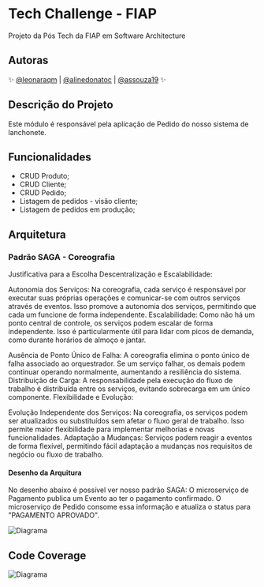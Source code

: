 
# Tech Challenge - FIAP
Projeto da Pós Tech da FIAP em Software Architecture

## Autoras

✨ [@leonaraqm](https://github.com/leonara) | [@alinedonatoc](https://github.com/alinedonatoc) | [@assouza19](https://github.com/assouza19) ✨

## Descrição do Projeto
Este módulo é responsável pela aplicação de Pedido do nosso sistema de lanchonete.

## Funcionalidades

- CRUD Produto;
- CRUD Cliente;
- CRUD Pedido;
- Listagem de pedidos - visão cliente;
- Listagem de pedidos em produção;

## Arquitetura

### Padrão SAGA - Coreografia
Justificativa para a Escolha
Descentralização e Escalabilidade:

Autonomia dos Serviços: Na coreografia, cada serviço é responsável por executar suas próprias operações e comunicar-se com outros serviços através de eventos. Isso promove a autonomia dos serviços, permitindo que cada um funcione de forma independente.
Escalabilidade: Como não há um ponto central de controle, os serviços podem escalar de forma independente. Isso é particularmente útil para lidar com picos de demanda, como durante horários de almoço e jantar.

Ausência de Ponto Único de Falha: A coreografia elimina o ponto único de falha associado ao orquestrador. Se um serviço falhar, os demais podem continuar operando normalmente, aumentando a resiliência do sistema.
Distribuição de Carga: A responsabilidade pela execução do fluxo de trabalho é distribuída entre os serviços, evitando sobrecarga em um único componente.
Flexibilidade e Evolução:

Evolução Independente dos Serviços: Na coreografia, os serviços podem ser atualizados ou substituídos sem afetar o fluxo geral de trabalho. Isso permite maior flexibilidade para implementar melhorias e novas funcionalidades.
Adaptação a Mudanças: Serviços podem reagir a eventos de forma flexível, permitindo fácil adaptação a mudanças nos requisitos de negócio ou fluxo de trabalho.

#### Desenho da Arquitura
No desenho abaixo é possível ver nosso padrão SAGA: O microserviço de Pagamento publica um Evento ao ter o pagamento confirmado. 
O microserviço de Pedido consome essa informação e atualiza o status para "PAGAMENTO APROVADO".

  
![Diagrama](https://iili.io/JiJntae.md.png)

## Code Coverage
![Diagrama](https://iili.io/JiHOW7t.md.png)
